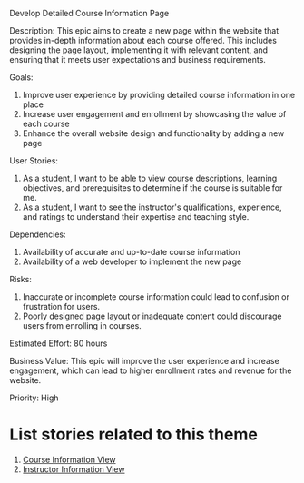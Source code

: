 Develop Detailed Course Information Page

Description:
This epic aims to create a new page within the website that provides in-depth information about each course offered. This includes designing the page layout, implementing it with relevant content, and ensuring that it meets user expectations and business requirements.

Goals:
1. Improve user experience by providing detailed course information in one place
2. Increase user engagement and enrollment by showcasing the value of each course
3. Enhance the overall website design and functionality by adding a new page

User Stories:
1. As a student, I want to be able to view course descriptions, learning objectives, and prerequisites to determine if the course is suitable for me.
2. As a student, I want to see the instructor's qualifications, experience, and ratings to understand their expertise and teaching style.

Dependencies:
1. Availability of accurate and up-to-date course information
2. Availability of a web developer to implement the new page

Risks:
1. Inaccurate or incomplete course information could lead to confusion or frustration for users.
2. Poorly designed page layout or inadequate content could discourage users from enrolling in courses.

Estimated Effort: 
80 hours

Business Value:
This epic will improve the user experience and increase engagement, which can lead to higher enrollment rates and revenue for the website.

Priority:
High

# List stories related to this theme
1. [Course Information View](https://github.com/rishabhpatel8299/mywebclass-agile-docs/blob/main/documentation/templates/theme/initiatives/epics/stories/story_3.md)
2. [Instructor Information View](https://github.com/rishabhpatel8299/mywebclass-agile-docs/blob/main/documentation/templates/theme/initiatives/epics/stories/story_4.md)
